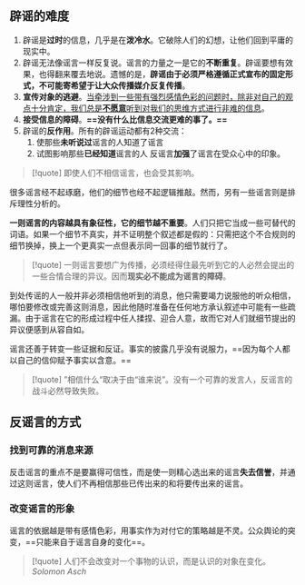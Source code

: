 
## 辟谣的难度

1. 辟谣是**过时**的信息，几乎是在**泼冷水**。它破除人们的幻想，让他们回到平庸的现实中。
2. 辟谣无法像谣言一样反复说。谣言的力量之一是它的**不断重复**。辟谣要想有效果，也得翻来覆去地说。遗憾的是，**辟谣由于必须严格遵循正式宣布的固定形式，不可能寄希望于让大众传播媒介反复传播**。
3. **宣传对象的逃避**。<u>当牵涉到一些带有强烈感情色彩的问题时，除非对自己的观点十分肯定，我们总是<b>不愿意</b>听到对我们的思维方式进行非难的信息</u>。
4. **接受信息的障碍**。**==没有什么比信息交流更难的事了。==** 
5. 辟谣的**反作用**。所有的辟谣运动都有2种交流：
	1. 使那些**未听说过**谣言的人知道了谣言
	2. 试图影响那些**已经知道**谣言的人
	反谣言**加强**了谣言在受众心中的印象。

> [!quote] 即使人们不相信谣言，也会受其影响。

很多谣言经不起琢磨，他们的细节也经不起逻辑推敲。然而，另有一些谣言则是排斥理性分析的。

**一则谣言的内容越具有象征性，它的细节越不重要**。人们只把它当成一些可替代的词语。如果一个细节不真实，并不证明整个叙述都是假的：只需把这个不合规则的细节换掉，换上一个更真实一点但表示同一回事的细节就行了。

> [!quote] 一则谣言要想广为传播，必须经得住最先听到它的人必然会提出的一些合情合理的异议。因而**现实必不能成为谣言的障碍**。

到处传谣的人一般并非必须相信他听到的消息，他只需要竭力说服他的听众相信，哪怕要修改或完善这则消息，因此他随时准备在任何地方承认叙述中可能有一些疏漏。由于谣言在它的形成过程中任人揉捏、迎合人意，故而它对人们就细节提出的异议便感到从容自如。

谣言还善于转变一些证据和反证。事实的披露几乎没有说服力，==因为每个人都以自己的信仰赋予事实以含意。==

> [!quote] ”相信什么“取决于由“谁来说”。没有一个可靠的发言人，反谣言的战斗必然导致失败。


## 反谣言的方式

### 找到可靠的消息来源

反击谣言的重点不是要赢得可信性，而是使一则精心选出来的谣言**失去信誉**，并通过这则谣言，使人们不再相信那些已传出来的和将要传出来的谣言。

### 改变谣言的形象

谣言的依据越是带有感情色彩，用事实作为对付它的策略越是不灵。公众舆论的突变，==只能来自于谣言自身的变化==。

> [!quote] 人们不会改变对一个事物的认识，而是认识的对象在变化。
> *Solomon Asch*


